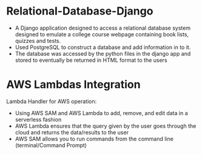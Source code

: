 # Relational-Database-Django
 - A Django application designed to access a relational database system designed to emulate a college course webpage containing book lists, quizzes and tests. 
 - Used PostgreSQL to construct a database and add information in to it. 
 - The database was accessed by the python files in the django app and stored to eventually be returned in HTML format to the users

# AWS Lambdas Integration
Lambda Handler for AWS operation:
 - Using AWS SAM and AWS Lambda to add, remove, and edit data in a serverless fashion
 - AWS Lambda ensures that the query given by the user goes through the cloud and returns the data/results to the user
 - AWS SAM allows you to run commands from the command line (terminal/Command Prompt)
